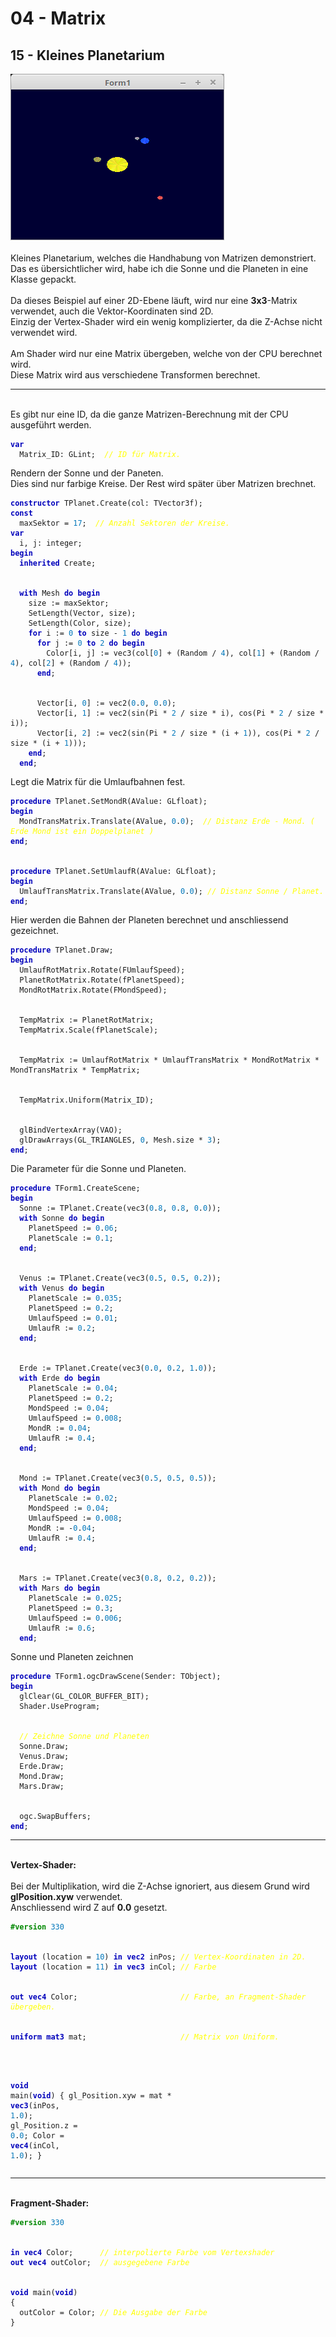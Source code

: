 <html>
    <b><h1>04 - Matrix</h1></b>
    <b><h2>15 - Kleines Planetarium</h2></b>
<img src="image.png" alt="Selfhtml"><br><br>
Kleines Planetarium, welches die Handhabung von Matrizen demonstriert.<br>
Das es übersichtlicher wird, habe ich die Sonne und die Planeten in eine Klasse gepackt.<br>
<br>
Da dieses Beispiel auf einer 2D-Ebene läuft, wird nur eine <b>3x3</b>-Matrix verwendet, auch die Vektor-Koordinaten sind 2D.<br>
Einzig der Vertex-Shader wird ein wenig komplizierter, da die Z-Achse nicht verwendet wird.<br>
<br>
Am Shader wird nur eine Matrix übergeben, welche von der CPU berechnet wird.<br>
Diese Matrix wird aus verschiedene Transformen berechnet.<br>
<hr><br>
Es gibt nur eine ID, da die ganze Matrizen-Berechnung mit der CPU ausgeführt werden.<br>
<pre><code><b><font color="0000BB">var</font></b>
  Matrix_ID: GLint;  <i><font color="#FFFF00">// ID für Matrix.</font></i></code></pre>
Rendern der Sonne und der Paneten.<br>
Dies sind nur farbige Kreise. Der Rest wird später über Matrizen brechnet.<br>
<pre><code><b><font color="0000BB">constructor</font></b> TPlanet.Create(col: TVector3f);
<b><font color="0000BB">const</font></b>
  maxSektor = <font color="#0077BB">17</font>;  <i><font color="#FFFF00">// Anzahl Sektoren der Kreise.</font></i>
<b><font color="0000BB">var</font></b>
  i, j: integer;
<b><font color="0000BB">begin</font></b>
  <b><font color="0000BB">inherited</font></b> Create;
<br>
  <b><font color="0000BB">with</font></b> Mesh <b><font color="0000BB">do</font></b> <b><font color="0000BB">begin</font></b>
    size := maxSektor;
    SetLength(Vector, size);
    SetLength(Color, size);
    <b><font color="0000BB">for</font></b> i := <font color="#0077BB">0</font> <b><font color="0000BB">to</font></b> size - <font color="#0077BB">1</font> <b><font color="0000BB">do</font></b> <b><font color="0000BB">begin</font></b>
      <b><font color="0000BB">for</font></b> j := <font color="#0077BB">0</font> <b><font color="0000BB">to</font></b> <font color="#0077BB">2</font> <b><font color="0000BB">do</font></b> <b><font color="0000BB">begin</font></b>
        Color[i, j] := vec3(col[<font color="#0077BB">0</font>] + (Random / <font color="#0077BB">4</font>), col[<font color="#0077BB">1</font>] + (Random / <font color="#0077BB">4</font>), col[<font color="#0077BB">2</font>] + (Random / <font color="#0077BB">4</font>));
      <b><font color="0000BB">end</font></b>;
<br>
      Vector[i, <font color="#0077BB">0</font>] := vec2(<font color="#0077BB">0</font>.<font color="#0077BB">0</font>, <font color="#0077BB">0</font>.<font color="#0077BB">0</font>);
      Vector[i, <font color="#0077BB">1</font>] := vec2(sin(Pi * <font color="#0077BB">2</font> / size * i), cos(Pi * <font color="#0077BB">2</font> / size * i));
      Vector[i, <font color="#0077BB">2</font>] := vec2(sin(Pi * <font color="#0077BB">2</font> / size * (i + <font color="#0077BB">1</font>)), cos(Pi * <font color="#0077BB">2</font> / size * (i + <font color="#0077BB">1</font>)));
    <b><font color="0000BB">end</font></b>;
  <b><font color="0000BB">end</font></b>;</code></pre>
Legt die Matrix für die Umlaufbahnen fest.<br>
<pre><code><b><font color="0000BB">procedure</font></b> TPlanet.SetMondR(AValue: GLfloat);
<b><font color="0000BB">begin</font></b>
  MondTransMatrix.Translate(AValue, <font color="#0077BB">0</font>.<font color="#0077BB">0</font>);  <i><font color="#FFFF00">// Distanz Erde - Mond. ( Erde Mond ist ein Doppelplanet )</font></i>
<b><font color="0000BB">end</font></b>;
<br>
<b><font color="0000BB">procedure</font></b> TPlanet.SetUmlaufR(AValue: GLfloat);
<b><font color="0000BB">begin</font></b>
  UmlaufTransMatrix.Translate(AValue, <font color="#0077BB">0</font>.<font color="#0077BB">0</font>); <i><font color="#FFFF00">// Distanz Sonne / Planet.</font></i>
<b><font color="0000BB">end</font></b>;</code></pre>
Hier werden die Bahnen der Planeten berechnet und anschliessend gezeichnet.<br>
<pre><code><b><font color="0000BB">procedure</font></b> TPlanet.Draw;
<b><font color="0000BB">begin</font></b>
  UmlaufRotMatrix.Rotate(FUmlaufSpeed);
  PlanetRotMatrix.Rotate(fPlanetSpeed);
  MondRotMatrix.Rotate(FMondSpeed);
<br>
  TempMatrix := PlanetRotMatrix;
  TempMatrix.Scale(fPlanetScale);
<br>
  TempMatrix := UmlaufRotMatrix * UmlaufTransMatrix * MondRotMatrix * MondTransMatrix * TempMatrix;
<br>
  TempMatrix.Uniform(Matrix_ID);
<br>
  glBindVertexArray(VAO);
  glDrawArrays(GL_TRIANGLES, <font color="#0077BB">0</font>, Mesh.size * <font color="#0077BB">3</font>);
<b><font color="0000BB">end</font></b>;</code></pre>
Die Parameter für die Sonne und Planeten.<br>
<pre><code><b><font color="0000BB">procedure</font></b> TForm1.CreateScene;
<b><font color="0000BB">begin</font></b>
  Sonne := TPlanet.Create(vec3(<font color="#0077BB">0</font>.<font color="#0077BB">8</font>, <font color="#0077BB">0</font>.<font color="#0077BB">8</font>, <font color="#0077BB">0</font>.<font color="#0077BB">0</font>));
  <b><font color="0000BB">with</font></b> Sonne <b><font color="0000BB">do</font></b> <b><font color="0000BB">begin</font></b>
    PlanetSpeed := <font color="#0077BB">0</font>.<font color="#0077BB">06</font>;
    PlanetScale := <font color="#0077BB">0</font>.<font color="#0077BB">1</font>;
  <b><font color="0000BB">end</font></b>;
<br>
  Venus := TPlanet.Create(vec3(<font color="#0077BB">0</font>.<font color="#0077BB">5</font>, <font color="#0077BB">0</font>.<font color="#0077BB">5</font>, <font color="#0077BB">0</font>.<font color="#0077BB">2</font>));
  <b><font color="0000BB">with</font></b> Venus <b><font color="0000BB">do</font></b> <b><font color="0000BB">begin</font></b>
    PlanetScale := <font color="#0077BB">0</font>.<font color="#0077BB">035</font>;
    PlanetSpeed := <font color="#0077BB">0</font>.<font color="#0077BB">2</font>;
    UmlaufSpeed := <font color="#0077BB">0</font>.<font color="#0077BB">01</font>;
    UmlaufR := <font color="#0077BB">0</font>.<font color="#0077BB">2</font>;
  <b><font color="0000BB">end</font></b>;
<br>
  Erde := TPlanet.Create(vec3(<font color="#0077BB">0</font>.<font color="#0077BB">0</font>, <font color="#0077BB">0</font>.<font color="#0077BB">2</font>, <font color="#0077BB">1</font>.<font color="#0077BB">0</font>));
  <b><font color="0000BB">with</font></b> Erde <b><font color="0000BB">do</font></b> <b><font color="0000BB">begin</font></b>
    PlanetScale := <font color="#0077BB">0</font>.<font color="#0077BB">04</font>;
    PlanetSpeed := <font color="#0077BB">0</font>.<font color="#0077BB">2</font>;
    MondSpeed := <font color="#0077BB">0</font>.<font color="#0077BB">04</font>;
    UmlaufSpeed := <font color="#0077BB">0</font>.<font color="#0077BB">008</font>;
    MondR := <font color="#0077BB">0</font>.<font color="#0077BB">04</font>;
    UmlaufR := <font color="#0077BB">0</font>.<font color="#0077BB">4</font>;
  <b><font color="0000BB">end</font></b>;
<br>
  Mond := TPlanet.Create(vec3(<font color="#0077BB">0</font>.<font color="#0077BB">5</font>, <font color="#0077BB">0</font>.<font color="#0077BB">5</font>, <font color="#0077BB">0</font>.<font color="#0077BB">5</font>));
  <b><font color="0000BB">with</font></b> Mond <b><font color="0000BB">do</font></b> <b><font color="0000BB">begin</font></b>
    PlanetScale := <font color="#0077BB">0</font>.<font color="#0077BB">02</font>;
    MondSpeed := <font color="#0077BB">0</font>.<font color="#0077BB">04</font>;
    UmlaufSpeed := <font color="#0077BB">0</font>.<font color="#0077BB">008</font>;
    MondR := -<font color="#0077BB">0</font>.<font color="#0077BB">04</font>;
    UmlaufR := <font color="#0077BB">0</font>.<font color="#0077BB">4</font>;
  <b><font color="0000BB">end</font></b>;
<br>
  Mars := TPlanet.Create(vec3(<font color="#0077BB">0</font>.<font color="#0077BB">8</font>, <font color="#0077BB">0</font>.<font color="#0077BB">2</font>, <font color="#0077BB">0</font>.<font color="#0077BB">2</font>));
  <b><font color="0000BB">with</font></b> Mars <b><font color="0000BB">do</font></b> <b><font color="0000BB">begin</font></b>
    PlanetScale := <font color="#0077BB">0</font>.<font color="#0077BB">025</font>;
    PlanetSpeed := <font color="#0077BB">0</font>.<font color="#0077BB">3</font>;
    UmlaufSpeed := <font color="#0077BB">0</font>.<font color="#0077BB">006</font>;
    UmlaufR := <font color="#0077BB">0</font>.<font color="#0077BB">6</font>;
  <b><font color="0000BB">end</font></b>;</code></pre>
Sonne und Planeten zeichnen<br>
<pre><code><b><font color="0000BB">procedure</font></b> TForm1.ogcDrawScene(Sender: TObject);
<b><font color="0000BB">begin</font></b>
  glClear(GL_COLOR_BUFFER_BIT);
  Shader.UseProgram;
<br>
  <i><font color="#FFFF00">// Zeichne Sonne und Planeten</font></i>
  Sonne.Draw;
  Venus.Draw;
  Erde.Draw;
  Mond.Draw;
  Mars.Draw;
<br>
  ogc.SwapBuffers;
<b><font color="0000BB">end</font></b>;</code></pre>
<hr><br>
<b>Vertex-Shader:</b><br>
<br>
Bei der Multiplikation, wird die Z-Achse ignoriert, aus diesem Grund wird <b>glPosition.xyw</b> verwendet.<br>
Anschliessend wird Z auf <b>0.0</b> gesetzt.<br>
<pre><code><b><font color="#008800">#version</font></b> <font color="#0077BB">330</font>
<br>
<b><font color="0000BB">layout</font></b> (location = <font color="#0077BB">10</font>) <b><font color="0000BB">in</font></b> <b><font color="0000BB">vec2</font></b> inPos; <i><font color="#FFFF00">// Vertex-Koordinaten in 2D.</font></i>
<b><font color="0000BB">layout</font></b> (location = <font color="#0077BB">11</font>) <b><font color="0000BB">in</font></b> <b><font color="0000BB">vec3</font></b> inCol; <i><font color="#FFFF00">// Farbe</font></i>
<br>
<b><font color="0000BB">out</font></b> <b><font color="0000BB">vec4</font></b> Color;                       <i><font color="#FFFF00">// Farbe, an Fragment-Shader übergeben.</font></i>
<br>
<b><font color="0000BB">uniform</font></b> <b><font color="0000BB">mat3</font></b> mat;                     <i><font color="#FFFF00">// Matrix von Uniform.</font></i>
<br>

<b><font color="0000BB">void</font></b> main(<b><font color="0000BB">void</font></b>)
{
  gl_Position.xyw = mat * <b><font color="0000BB">vec3</font></b>(inPos, <font color="#0077BB">1</font>.<font color="#0077BB">0</font>);
  gl_Position.z   = <font color="#0077BB">0</font>.<font color="#0077BB">0</font>;
  Color = <b><font color="0000BB">vec4</font></b>(inCol, <font color="#0077BB">1</font>.<font color="#0077BB">0</font>);
}
</code></pre>
<hr><br>
<b>Fragment-Shader:</b><br>
<pre><code><b><font color="#008800">#version</font></b> <font color="#0077BB">330</font>
<br>
<b><font color="0000BB">in</font></b> <b><font color="0000BB">vec4</font></b> Color;      <i><font color="#FFFF00">// interpolierte Farbe vom Vertexshader</font></i>
<b><font color="0000BB">out</font></b> <b><font color="0000BB">vec4</font></b> outColor;  <i><font color="#FFFF00">// ausgegebene Farbe</font></i>
<br>
<b><font color="0000BB">void</font></b> main(<b><font color="0000BB">void</font></b>)
{
  outColor = Color; <i><font color="#FFFF00">// Die Ausgabe der Farbe</font></i>
}
</code></pre>
<br>
</html>
